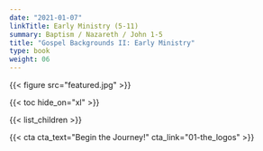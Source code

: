 ```yaml
---
date: "2021-01-07"
linkTitle: Early Ministry (5-11)
summary: Baptism / Nazareth / John 1-5 
title: "Gospel Backgrounds II: Early Ministry"
type: book
weight: 06
---
```


{{< figure src="featured.jpg" >}}

{{< toc hide_on="xl" >}}


{{< list_children >}}





{{< cta cta_text="Begin the Journey!" cta_link="01-the_logos" >}}
